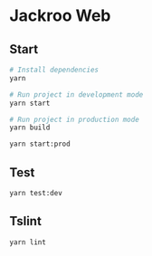 # Jackroo Web

## Start

```sh
# Install dependencies
yarn

# Run project in development mode
yarn start

# Run project in production mode
yarn build

yarn start:prod
```

## Test

```sh
yarn test:dev
```

## Tslint

```sh
yarn lint
```
